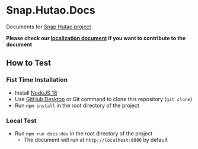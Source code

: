 # Snap.Hutao.Docs
Documents for [Snap Hutao project](https://github.com/DGP-Studio/Snap.Hutao)

**Please check our [localization document](https://hut.ao/i18n.html) if you want to contribute to the document**

## How to Test
### Fist Time Installation
- Install [NodeJS 18](https://nodejs.org/en/download/)
- Use [GitHub Desktop](https://desktop.github.com/) or Git command to clone this repository (`git clone`)
- Run `npm install` in the root directory of the project
### Local Test
- Run `npm run docs:dev` in the root directory of the project
  - The document will run at `http://localhost:8080` by default
